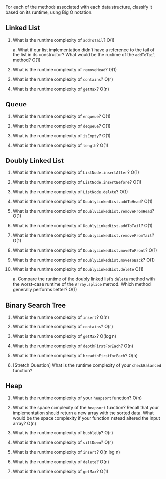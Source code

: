 For each of the methods associated with each data structure, classify it based on its runtime, using Big O notation.

## Linked List

1. What is the runtime complexity of `addToTail`? O(1)
  
    a. What if our list implementation didn't have a reference to the tail of the list in its constructor? What would be the runtime of the `addToTail` method? O(1)

2. What is the runtime complexity of `removeHead`? O(1)

3. What is the runtime complexity of `contains`? O(n)

4. What is the runtime complexity of `getMax`? O(n)


## Queue

1. What is the runtime complexity of `enqueue`? O(1)

2. What is the runtime complexity of `dequeue`? O(1)

3. What is the runtime complexity of `isEmpty`? O(1)

4. What is the runtime complexity of `length`? O(1)


## Doubly Linked List

1. What is the runtime complexity of `ListNode.insertAfter`? O(1)

2. What is the runtime complexity of `ListNode.insertBefore`? O(1)

3. What is the runtime complexity of `ListNode.delete`? O(1)

4. What is the runtime complexity of `DoublyLinkedList.addToHead`? O(1)

5. What is the runtime complexity of `DoublyLinkedList.removeFromHead`? O(1)

6. What is the runtime complexity of `DoublyLinkedList.addToTail`? O(1)

7. What is the runtime complexity of `DoublyLinkedList.removeFromTail`? O(1)

8. What is the runtime complexity of `DoublyLinkedList.moveToFront`? O(1)

9. What is the runtime complexity of `DoublyLinkedList.moveToBack`? O(1)
 
10. What is the runtime complexity of `DoublyLinkedList.delete` O(1)

    a. Compare the runtime of the doubly linked list's `delete` method with the worst-case runtime of the `Array.splice` method. Which method generally performs better? O(1)


## Binary Search Tree

1. What is the runtime complexity of `insert`? O(n)

2. What is the runtime complexity of `contains`? O(n)

3. What is the runtime complexity of `getMax`? O(log n)

4. What is the runtime complexity of `depthFirstForEach`? O(n)

5. What is the runtime complexity of `breadthFirstForEach`? O(n)

6. [Stretch Question] What is the runtime complexity of your `checkBalanced` function?

## Heap

1. What is the runtime complexity of your `heapsort` function? O(n)

2. What is the space complexity of the `heapsort` function? Recall that your implementation should return a new array with the sorted data. What would be the space complexity if your function instead altered the input array? O(n)

3. What is the runtime complexity of `bubbleUp`? O(n)

4. What is the runtime complexity of `siftDown`? O(n)

5. What is the runtime complexity of `insert`? O(n log n)

6. What is the runtime complexity of `delete`? O(n)

7. What is the runtime complexity of `getMax`? O(1)
